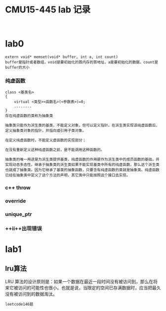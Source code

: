 # CMU15-445 lab 记录
<br>

# lab0

```
extern void* memset(void* buffer, int a, int count)
buffer是指针或者数组，void是要初始化的首内存的首地址，a是要初始化的数据，count是buffer的大小
```

### 纯虚函数
```
class <基类名>
{
    virtual <类型><函数名>(<参数表>)=0;
    ........
}
存在纯虚函数的类称为抽象类

抽象类只能作为派生类的基类，不能定义对象，但可以定义指针。在派生类实现该纯虚函数后，定义抽象类对象的指针，并指向或引用子类对象。

在定义纯虚函数时，不能定义虚函数的实现部分；

在没有重新定义这种纯虚函数之前，是不能调用这种函数的。

抽象类的唯一用途是为派生类提供基类，纯虚函数的作用是作为派生类中的成员函数的基础，并实现动态多态性。继承于抽象类的派生类如果不能实现基类中所有的纯虚函数，那么这个派生类也就成了抽象类。因为它继承了基类的抽象函数，只要含有纯虚函数的类就是抽象类。纯虚函数已经在抽象类中定义了这个方法的声明，其它类中只能按照这个接口去实现。
```
### c++ throw

###  override

### unique_ptr


### ++ii++出现错误


# lab1

## lru算法 
LRU 算法的设计原则是：如果一个数据在最近一段时间没有被访问到，那么在将来它被访问的可能性也很小。也就是说，当限定的空间已存满数据时，应当把最久没有被访问到的数据淘汰。
```
leetcode146题



```